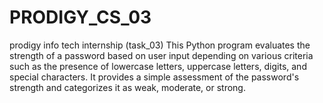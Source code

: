 # PRODIGY_CS_03
prodigy info tech internship (task_03)
This Python program evaluates the strength of a password based on user input depending on various criteria such as the presence of lowercase letters, uppercase letters, digits, and special characters. It provides a simple assessment of the password's strength and categorizes it as weak, moderate, or strong.
